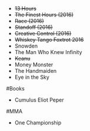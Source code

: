* <s>13 Hours</s>
* <s> The Finest Hours (2016)</s>
* <s>Race (2016)</s>
* <s>Standoff (2016)</s>
* <s> Creative Control (2016) </s>
* <s>Whiskey Tango Foxtrot 2016</s>
* Snowden
* The Man Who Knew Infinity
* <s>Keanu</s>
* Money Monster
* The Handmaiden
* Eye in the Sky


#Books
* Cumulus Eliot Peper


#MMA
* One Championship
